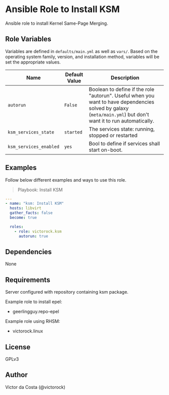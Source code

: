 Ansible Role to Install KSM
=========

Ansible role to install Kernel Same-Page Merging.

Role Variables
--------------

Variables are defined in `defaults/main.yml` as well as `vars/`. Based on the operating system family, version, and installation method, variables will be set the appropriate values.

| Name              | Default Value       | Description          |
|-------------------|---------------------|----------------------|
| `autorun` | `False`  | Boolean to define if the role "autorun". Useful when you want to have dependencies solved by galaxy (`meta/main.yml`) but don't want it to run automatically.  |
| `ksm_services_state` | `started`  | The services state: running, stopped or restarted |
| `ksm_services_enabled` | `yes` | Bool to define if services shall start on-boot. |


Examples
------------

Follow below different examples and ways to use this role.

>Playbook: Install KSM

```YAML
---
- name: "ksm: Install KSM"
  hosts: libvirt
  gather_facts: false
  become: true

  roles:
    - role: victorock.ksm
      autorun: true

```

Dependencies
------------

None

Requirements
------------

Server configured with repository containing ksm package.

Example role to install epel:
- geerlingguy.repo-epel

Example role using RHSM:
- victorock.linux

License
------------

GPLv3

Author
------------

Victor da Costa (@victorock)
